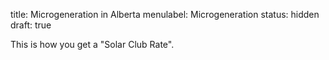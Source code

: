 title: Microgeneration in Alberta
menulabel: Microgeneration
status: hidden
draft: true

This is how you get a "Solar Club Rate".
